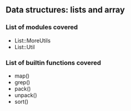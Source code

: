 ## Data structures: lists and array

### List of modules covered

* List::MoreUtils
* List::Util

### List of builtin functions covered

* map()
* grep()
* pack()
* unpack()
* sort()

